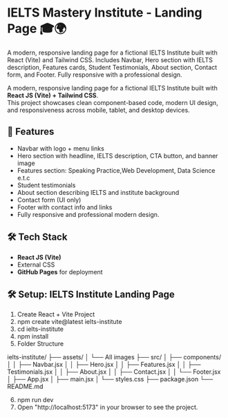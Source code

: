 # IELTS Mastery Institute - Landing Page 🎓🌍
A modern, responsive landing page for a fictional IELTS Institute built with React (Vite) and Tailwind CSS. Includes Navbar, Hero section with IELTS description, Features cards, Student Testimonials, About section, Contact form, and Footer. Fully responsive with a professional design.


A modern, responsive landing page for a fictional IELTS Institute built with **React JS (Vite) + Tailwind CSS**.  
This project showcases clean component-based code, modern UI design, and responsiveness across mobile, tablet, and desktop devices.

## 🚀 Features
- Navbar with logo + menu links
- Hero section with headline, IELTS description, CTA button, and banner image
- Features section: Speaking Practice,Web Development, Data Science e.t.c
- Student testimonials
- About section describing IELTS and institute background
- Contact form (UI only)
- Footer with contact info and links
- Fully responsive and professional modern design.

## 🛠️ Tech Stack
- **React JS (Vite)**  
- External CSS 
- **GitHub Pages** for deployment

 ## 🛠 Setup: IELTS Institute Landing Page
1. Create React + Vite Project  
2. npm create vite@latest ielts-institute
3. cd ielts-institute
4. npm install
5. Folder Structure

ielts-institute/
├── assets/
│   └── All images
├── src/
│   ├── components/
│   │   ├── Navbar.jsx
│   │   ├── Hero.jsx
│   │   ├── Features.jsx
│   │   ├── Testimonials.jsx
│   │   ├── About.jsx
│   │   ├── Contact.jsx
│   │   └── Footer.jsx
│   ├── App.jsx
│   ├── main.jsx
│   └── styles.css
├── package.json
└── README.md

6. npm run dev
7. Open "http://localhost:5173" in your browser to see the project.
 
   


 


